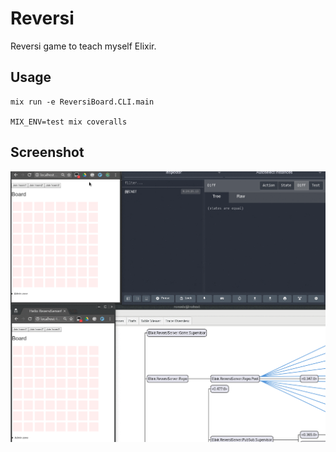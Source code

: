 # Reversi

Reversi game to teach myself Elixir.

## Usage

    mix run -e ReversiBoard.CLI.main

    MIX_ENV=test mix coveralls

## Screenshot

![](./docs/demo1.gif?raw=true)
